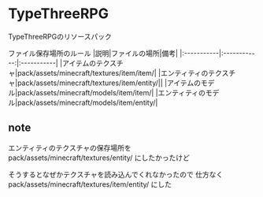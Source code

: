 # TypeThreeRPG

TypeThreeRPGのリソースパック

ファイル保存場所のルール
|説明|ファイルの場所|備考|
|:-----------|:------------:|:-----------|
|アイテムのテクスチャ|pack/assets/minecraft/textures/item/item/|
|エンティティのテクスチャ|pack/assets/minecraft/textures/item/entity/||
|アイテムのモデル|pack/assets/minecraft/models/item/item/|
|エンティティのモデル|pack/assets/minecraft/models/item/entity/|

## note

エンティティのテクスチャの保存場所を pack/assets/minecraft/textures/entity/ にしたかったけど

そうするとなぜかテクスチャを読み込んでくれなかったので 仕方なく pack/assets/minecraft/textures/item/entity/ にした
